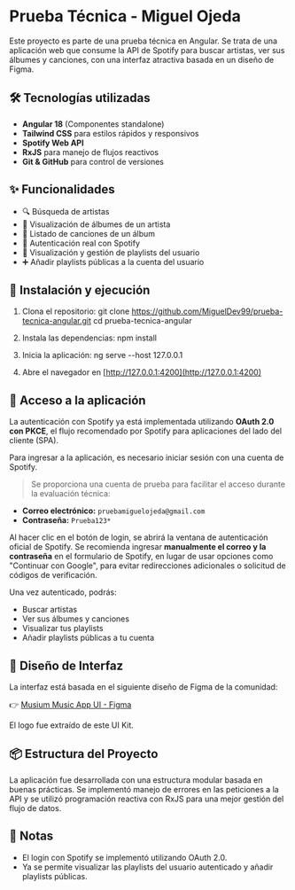 
# Prueba Técnica - Miguel Ojeda

Este proyecto es parte de una prueba técnica en Angular. Se trata de una aplicación web que consume la API de Spotify para buscar artistas, ver sus álbumes y canciones, con una interfaz atractiva basada en un diseño de Figma.

## 🛠 Tecnologías utilizadas

- **Angular 18** (Componentes standalone)
- **Tailwind CSS** para estilos rápidos y responsivos
- **Spotify Web API**
- **RxJS** para manejo de flujos reactivos
- **Git & GitHub** para control de versiones

## ✨ Funcionalidades

- 🔍 Búsqueda de artistas
- 💽 Visualización de álbumes de un artista
- 🎵 Listado de canciones de un álbum
- 🔐 Autenticación real con Spotify
- 📂 Visualización y gestión de playlists del usuario
- ➕ Añadir playlists públicas a la cuenta del usuario

## 🚀 Instalación y ejecución

1. Clona el repositorio:
   git clone https://github.com/MiguelDev99/prueba-tecnica-angular.git
   cd prueba-tecnica-angular

2. Instala las dependencias:
   npm install

3. Inicia la aplicación:
   ng serve --host 127.0.0.1

4. Abre el navegador en [http://127.0.0.1:4200](http://127.0.0.1:4200)

## 🔐 Acceso a la aplicación

La autenticación con Spotify ya está implementada utilizando **OAuth 2.0 con PKCE**, el flujo recomendado por Spotify para aplicaciones del lado del cliente (SPA).

Para ingresar a la aplicación, es necesario iniciar sesión con una cuenta de Spotify.

> Se proporciona una cuenta de prueba para facilitar el acceso durante la evaluación técnica:

- **Correo electrónico:** `pruebamiguelojeda@gmail.com`
- **Contraseña:** `Prueba123*`

Al hacer clic en el botón de login, se abrirá la ventana de autenticación oficial de Spotify. Se recomienda ingresar **manualmente el correo y la contraseña** en el formulario de Spotify, en lugar de usar opciones como "Continuar con Google", para evitar redirecciones adicionales o solicitud de códigos de verificación.

Una vez autenticado, podrás:
- Buscar artistas
- Ver sus álbumes y canciones
- Visualizar tus playlists
- Añadir playlists públicas a tu cuenta

## 🎨 Diseño de Interfaz

La interfaz está basada en el siguiente diseño de Figma de la comunidad:

👉 [Musium Music App UI - Figma](https://www.figma.com/community/file/1143115506742537849/musium-music-app-ui)

El logo fue extraído de este UI Kit.

## 📦 Estructura del Proyecto

La aplicación fue desarrollada con una estructura modular basada en buenas prácticas. Se implementó manejo de errores en las peticiones a la API y se utilizó programación reactiva con RxJS para una mejor gestión del flujo de datos.

## 📝 Notas

- El login con Spotify se implementó utilizando OAuth 2.0.
- Ya se permite visualizar las playlists del usuario autenticado y añadir playlists públicas.